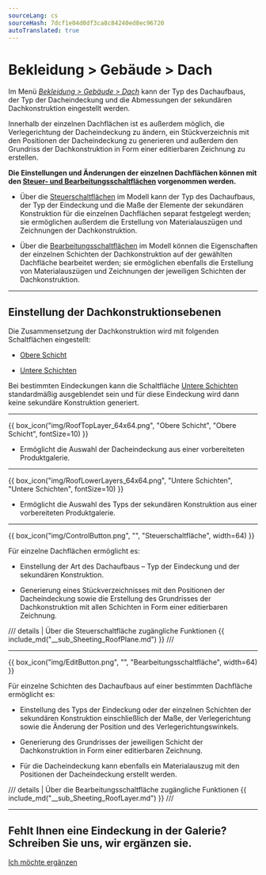 ```yaml
---
sourceLang: cs
sourceHash: 7dcf1e04d0df3ca8c84240ed8ec96720
autoTranslated: true
---
```


# Bekleidung &gt; Gebäude &gt; Dach

<p>Im Menü <u><i>Bekleidung &gt; Gebäude &gt; Dach</i></u> kann der Typ des Dachaufbaus, der Typ der Dacheindeckung und die Abmessungen der sekundären Dachkonstruktion eingestellt werden.</p>

<p>Innerhalb der einzelnen Dachflächen ist es außerdem möglich, die Verlegerichtung der Dacheindeckung zu ändern, ein Stückverzeichnis mit den Positionen der Dacheindeckung zu generieren und außerdem den Grundriss der Dachkonstruktion in Form einer editierbaren Zeichnung zu erstellen.</p>

<p><b>Die Einstellungen und Änderungen der einzelnen Dachflächen können mit den <u>Steuer- und Bearbeitungsschaltflächen</u> vorgenommen werden.</b></p>

<ul>
  <li><p>Über die <u>Steuerschaltflächen</u> im Modell kann der Typ des Dachaufbaus, der Typ der Eindeckung und die Maße der Elemente der sekundären Konstruktion für die einzelnen Dachflächen separat festgelegt werden; sie ermöglichen außerdem die Erstellung von Materialauszügen und Zeichnungen der Dachkonstruktion.</p></li>
  <li><p>Über die <u>Bearbeitungsschaltflächen</u> im Modell können die Eigenschaften der einzelnen Schichten der Dachkonstruktion auf der gewählten Dachfläche bearbeitet werden; sie ermöglichen ebenfalls die Erstellung von Materialauszügen und Zeichnungen der jeweiligen Schichten der Dachkonstruktion.</p></li>
</ul>

<hr class="main"> <!-- Vodorovná čára jako oddělovač sekce -->

<h2>Einstellung der Dachkonstruktionsebenen</h2>
<p>Die Zusammensetzung der Dachkonstruktion wird mit folgenden Schaltflächen eingestellt:</p>

<ul>
  <li><p><u>Obere Schicht</u></p></li>
  <li><p><u>Untere Schichten</u></p></li>
</ul>

<p>
Bei bestimmten Eindeckungen kann die Schaltfläche <u>Untere Schichten</u> standardmäßig ausgeblendet sein und für diese Eindeckung wird dann keine sekundäre Konstruktion generiert.
</p>

<hr> <!-- Vodorovná čára jako oddělovač sekce -->

{{ box_icon("img/RoofTopLayer_64x64.png", "Obere Schicht", "Obere Schicht", fontSize=10) }}
<ul>
  <li><p>Ermöglicht die Auswahl der Dacheindeckung aus einer vorbereiteten Produktgalerie.</p></li>
</ul>

<hr> <!-- Vodorovná čára jako oddělovač sekce -->

{{ box_icon("img/RoofLowerLayers_64x64.png", "Untere Schichten", "Untere Schichten", fontSize=10) }}
<ul>
  <li><p>Ermöglicht die Auswahl des Typs der sekundären Konstruktion aus einer vorbereiteten Produktgalerie.</p></li>
</ul>

<hr class="main"> <!-- Vodorovná čára jako oddělovač sekce -->

{{ box_icon("img/ControlButton.png", "", "Steuerschaltfläche", width=64) }}

<p>Für einzelne Dachflächen ermöglicht es:</p>

<ul>
  <li><p>Einstellung der Art des Dachaufbaus – Typ der Eindeckung und der sekundären Konstruktion.</p></li>
  <li><p>Generierung eines Stückverzeichnisses mit den Positionen der Dacheindeckung sowie die Erstellung des Grundrisses der Dachkonstruktion mit allen Schichten in Form einer editierbaren Zeichnung.</p></li>
</ul>

/// details | Über die Steuerschaltfläche zugängliche Funktionen
{{ include_md("__sub_Sheeting_RoofPlane.md") }}
///

<hr class="main"> <!-- Vodorovná čára jako oddělovač sekce -->

{{ box_icon("img/EditButton.png", "", "Bearbeitungsschaltfläche", width=64) }}

<p>Für einzelne Schichten des Dachaufbaus auf einer bestimmten Dachfläche ermöglicht es:</p>

<ul>
  <li><p>Einstellung des Typs der Eindeckung oder der einzelnen Schichten der sekundären Konstruktion einschließlich der Maße, der Verlegerichtung sowie die Änderung der Position und des Verlegerichtungswinkels.</p></li>
  <li><p>Generierung des Grundrisses der jeweiligen Schicht der Dachkonstruktion in Form einer editierbaren Zeichnung.</p></li>
  <li><p>Für die Dacheindeckung kann ebenfalls ein Materialauszug mit den Positionen der Dacheindeckung erstellt werden.</p></li>
</ul>

/// details | Über die Bearbeitungsschaltfläche zugängliche Funktionen
{{ include_md("__sub_Sheeting_RoofLayer.md") }}
///

<hr class="main"> <!-- Vodorovná čára jako oddělovač sekce -->

<h2>Fehlt Ihnen eine Eindeckung in der Galerie? Schreiben Sie uns, wir ergänzen sie.</h2>
<a href="mailto:jiri.podval@histruct.com?subject=Dotaz na HiStruct konfigurátor budov" class="btn">
  Ich möchte ergänzen
</a>

<!-- product: HiStruct Roofs -->